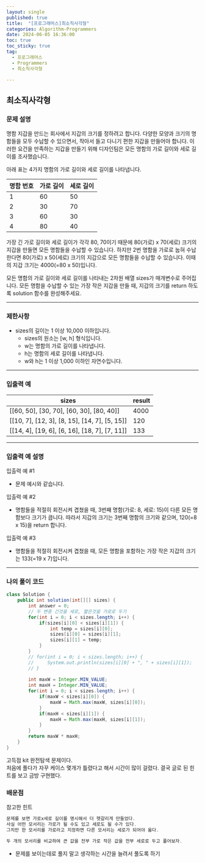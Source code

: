 ```yaml
---
layout: single
published: true
title:  "[프로그래머스]최소직사각형"
categories: Algorithm-Programmers
date: 2024-06-05 16:36:00
toc: true
toc_sticky: true
tag:   
  - 프로그래머스
  - Programmers
  - 최소직사각형

---
```


## 최소직사각형

### 문제 설명

명함 지갑을 만드는 회사에서 지갑의 크기를 정하려고 합니다. 다양한 모양과 크기의 명함들을 모두 수납할 수 있으면서, 작아서 들고 다니기 편한 지갑을 만들어야 합니다. 이러한 요건을 만족하는 지갑을 만들기 위해 디자인팀은 모든 명함의 가로 길이와 세로 길이를 조사했습니다.

아래 표는 4가지 명함의 가로 길이와 세로 길이를 나타냅니다.

|명함 번호|	가로 길이|	세로 길이|
|---|---|---|
|1|	60|	50|
|2|	30|	70|
|3|	60|	30|
|4|	80|	40|


가장 긴 가로 길이와 세로 길이가 각각 80, 70이기 때문에 80(가로) x 70(세로) 크기의 지갑을 만들면 모든 명함들을 수납할 수 있습니다. 하지만 2번 명함을 가로로 눕혀 수납한다면 80(가로) x 50(세로) 크기의 지갑으로 모든 명함들을 수납할 수 있습니다. 이때의 지갑 크기는 4000(=80 x 50)입니다.

모든 명함의 가로 길이와 세로 길이를 나타내는 2차원 배열 sizes가 매개변수로 주어집니다. 모든 명함을 수납할 수 있는 가장 작은 지갑을 만들 때, 지갑의 크기를 return 하도록 solution 함수를 완성해주세요.

----------------

### 제한사항

* sizes의 길이는 1 이상 10,000 이하입니다.
    * sizes의 원소는 [w, h] 형식입니다.
    * w는 명함의 가로 길이를 나타냅니다.
    * h는 명함의 세로 길이를 나타냅니다.
    * w와 h는 1 이상 1,000 이하인 자연수입니다.

----------------

### 입출력 예

|sizes	|result	|
|---|---|
|[[60, 50], [30, 70], [60, 30], [80, 40]]|	4000	|
|[[10, 7], [12, 3], [8, 15], [14, 7], [5, 15]]|		120	|
|[[14, 4], [19, 6], [6, 16], [18, 7], [7, 11]]|	133	|

----------------

### 입출력 예 설명

입출력 예 #1  

* 문제 예시와 같습니다.
  
입출력 예 #2  

* 명함들을 적절히 회전시켜 겹쳤을 때, 3번째 명함(가로: 8, 세로: 15)이 다른 모든 명함보다 크기가 큽니다. 따라서 지갑의 크기는 3번째 명함의 크기와 같으며, 120(=8 x 15)을 return 합니다.
   
입출력 예 #3  

* 명함들을 적절히 회전시켜 겹쳤을 때, 모든 명함을 포함하는 가장 작은 지갑의 크기는 133(=19 x 7)입니다.
  
  

  

  

  

----------------

### 나의 풀이 코드

```java
class Solution {
    public int solution(int[][] sizes) {
        int answer = 0;
        // 두 변중 긴것을 세로, 짧은것을 가로로 두기
        for(int i = 0; i < sizes.length; i++) {
            if(sizes[i][0] < sizes[i][1]) {
                int temp = sizes[i][0];
                sizes[i][0] = sizes[i][1];
                sizes[i][1] = temp;
            }
        }
        // for(int i = 0; i < sizes.length; i++) {
        //     System.out.println(sizes[i][0] + ", " + sizes[i][1]);
        // }
        
        int maxW = Integer.MIN_VALUE;
        int maxH = Integer.MIN_VALUE;
        for(int i = 0; i < sizes.length; i++) {
            if(maxW < sizes[i][0]) {
                maxW = Math.max(maxW, sizes[i][0]);
            }
            if(maxH < sizes[i][1]) {
                maxH = Math.max(maxH, sizes[i][1]);
            }
        }
        return maxW * maxH;
    }
}
```

고득점 kit 완전탐색 문제이다.  
처음에 풀다가 자꾸 케이스 몇개가 틀렸다고 해서 시간이 많이 걸렸다.
결국 글로 된 힌트를 보고 금방 구현했다.
        

### 배운점

참고한 힌트
```java
문제를 보면 가로x세로 길이를 명시해서 더 헷갈리게 만들었다.
사실 어떤 모서리는 가로가 될 수도 있고 세로도 될 수가 있다.
그치만 한 모서리를 가로라고 지정하면 다른 모서리는 세로가 되어야 옳다.

두 개의 모서리를 비교하여 큰 값을 전부 가로 작은 값을 전부 세로로 두고 풀어보자.
```

- 문제를 보이는데로 풀지 말고 생각하는 시간을 늘려서 풀도록 하기
